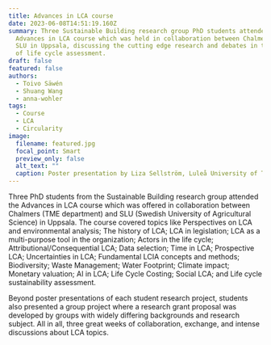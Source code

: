 ```yaml
---
title: Advances in LCA course
date: 2023-06-08T14:51:19.160Z
summary: T﻿hree Sustainable Building research group PhD students attended the
  Advances in LCA course which was held in collaboration between Chalmers and
  SLU in Uppsala, discussing the cutting edge research and debates in the field
  of life cycle assessment.
draft: false
featured: false
authors:
  - T﻿oivo Säwén
  - Shuang Wang
  - anna-wohler
tags:
  - Course
  - LCA
  - Circularity
image:
  filename: featured.jpg
  focal_point: Smart
  preview_only: false
  alt_text: ""
  caption: Poster presentation by Liza Sellström, Luleå University of Technology
---
```

T﻿hree PhD students from the Sustainable Building research group attended the Advances in LCA course which was offered in collaboration between Chalmers (TME department) and SLU (Swedish University of Agricultural Science) in Uppsala. The course covered topics like Perspectives on LCA and environmental analysis; The history of LCA; LCA in legislation; LCA as a multi-purpose tool in the organization; Actors in the life cycle; Attributional/Consequential LCA; Data selection; Time in LCA; Prospective LCA; Uncertainties in LCA; Fundamental LCIA concepts and methods; Biodiversity; Waste Management; Water Footprint; Climate impact; Monetary valuation; AI in LCA; Life Cycle Costing; Social LCA; and Life cycle sustainability assessment.

Beyond poster presentations of each student research project, ﻿students also presented a group project where a research grant proposal was developed by groups with widely differing backgrounds and research subject. All in all, three great weeks of collaboration, exchange, and intense discussions about LCA topics.